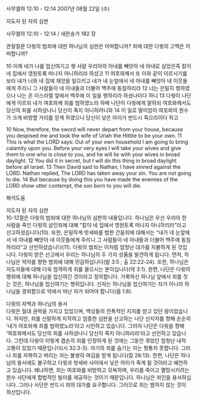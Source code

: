 사무엘하 12:10 - 12:14 
2007년 08월 22일 (수)

지도자 된 자의 심판



사무엘하 12:10 - 12:14 / 새찬송가 182 장


관찰질문
다윗의 범죄에 대한 하나님의 심판은 어떠합니까? 
죄에 대한 다윗의 고백은 어떠합니까? 

10 이제 네가 나를 업신여기고 헷 사람 우리아의 아내를 빼앗아 네 아내로 삼았은즉 칼이 네 집에서 영원토록 떠나지 아니하리라 하셨고 11 여호와께서 또 이와 같이 이르시기를 보라 내가 너와 네 집에 재앙을 일으키고 내가 네 눈앞에서 네 아내를 빼앗아 네 이웃들에게 주리니 그 사람들이 네 아내들과 더불어 백주에 동침하리라 12 너는 은밀히 행하였으나 나는 온 이스라엘 앞에서 백주에 이 일을 행하리라 하셨나이다 하니 13 다윗이 나단에게 이르되 내가 여호와께 죄를 범하였노라 하매 나단이 다윗에게 말하되 여호와께서도 당신의 죄를 사하셨나니 당신이 죽지 아니하려니와 14 이 일로 말미암아 여호와의 원수가 크게 비방할 거리를 얻게 하였으니 당신이 낳은 아이가 반드시 죽으리이다 하고  


10 Now, therefore, the sword will never depart from your house, because you despised me and took the wife of Uriah the Hittite to be your own. 
11 This is what the LORD says: Out of your own household I am going to bring calamity upon you. Before your very eyes I will take your wives and give them to one who is close to you, and he will lie with your wives in broad daylight. 12 You did it in secret, but I will do this thing in broad daylight before all Israel. 13 Then David said to Nathan, I have sinned against the LORD. Nathan replied, The LORD has taken away your sin. You are not going to die. 14 But because by doing this you have made the enemies of the LORD show utter contempt, the son born to you will die.

해석도움





지도자 된 자의 심판  
10-12절은 다윗의 범죄에 대한 하나님의 심판의 내용입니다. 하나님은 우선 
우리아 한 사람을 죽인 다윗의 살인죄에 대해 “칼이 네 집에서 영원토록 떠나지 아니하리라”라고 선고하셨습니다(10). 또한, 은밀하게 밧세바를 범한 간음죄에 대해서는 “내가 네 눈앞에서 네 아내를 빼앗아 네 이웃들에게 주리니 그 사람들이 네 아내들과 더불어 백주에 동침하리라”고 선언하셨습니다(11). 다윗의 범죄는 이처럼 엄청난 대가를 지불하게 된 것입니다. 다윗이 받은 선고에서 우리는 하나님의 두 가지 성품을 발견하게 됩니다. 먼저, 하나님은 약자를 향한 범죄에 대해 민감하십니다(말 3:5 ; 출 22:22-24). 또한, 하나님은 지도자들에 대해 더욱 엄격하게 죄를 물으시는 분이십니다(약 3:1). 한편, 나단은 다윗의 행위에 대해 하나님을 업신여긴 것이라고 정의합니다. 거룩하신 하나님 앞에서 죄를 짓는 것은, 하나님을 업신여기는 행위입니다. 신자는 하나님을 업신여기는 자가 아니라 하나님을 경외함으로 악에서 떠난 자가 되어야 합니다(욥 1:8).     

다윗의 자백과 하나님의 용서  
다윗은 절대 권력을 가지고 있었으며, 백성들의 전폭적인 지지를 받고 있던 왕이었습니다. 하지만, 죄를 신랄하게 지적하고 엄중한 심판을 선고하는 나단 선지자를 향해 순순히 ‘내가 여호와께 죄를 범하였노라’라고 시인하고 있습니다. 그러자 나단은 다윗을 향해 ‘여호와께서도 당신의 죄를 사하셨나니 당신이 죽지 아니하리라’라고 선언하고 있습니다. 그런데 다윗이 이렇게 겸손히 죄를 인정하게 된 것에는 그동안 겪었던 엄청난 내적 고통이 있었기 때문입니다(시 32:3-5). 자기의 죄를 숨기는 자는 형통치 못합니다. 그러나 죄를 자복하고 버리는 자는 불쌍히 여김을 받게 됩니다(잠 28:13). 한편, 나단은 하나님의 용서에도 불구하고 다윗과 밧세바 사이에서 낳은 아이가 죽게 될 것이라고 예언하고 있습니다. 왜냐하면, 죄는 여호와를 비방하고 모욕하며, 우리를 죽이고 멸망시키려는 원수 사단에게 합법적인 빌미를 제공하는 것이기 때문입니다. 하나님은 죄인을 용서하십니다. 그러나 사단은 반드시 죄의 대가를 요구합니다. 그러므로 죄는 범하지 않는 것이 최선입니다.